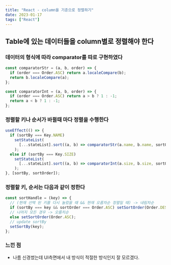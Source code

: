 ```yaml
---
title: "React - column을 기준으로 정렬하기"
date: 2023-01-17
tags: ["React"]
---
```


## Table에 있는 데이터들을 column별로 정렬해야 한다

### 데이터의 형식에 따라 comparator를 따로 구현하였다

```js
const comparatorStr = (a, b, order) => {
  if (order === Order.ASC) return a.localeCompare(b);
  return b.localeCompare(a);
};

const comparatorInt = (a, b, order) => {
  if (order === Order.ASC) return a > b ? 1 : -1;
  return a < b ? 1 : -1;
};
```

### 정렬할 키나 순서가 바뀔때 마다 정렬을 수행한다

```javascript
useEffect(() => {
  if (sortBy === Key.NAME)
    setStateList(
      [...stateList].sort((a, b) => comparatorStr(a.name, b.name, sortOrder))
    );
  else if (sortBy === Key.SIZE)
    setStateList(
      [...stateList].sort((a, b) => comparatorInt(a.size, b.size, sortOrder))
    );
}, [sortBy, sortOrder]);
```

### 정렬할 키, 순서는 다음과 같이 정한다

```js
const sortHandle = (key) => {
  // (현재 선택 된 키를 다시 눌렀을 때 && 현재 오름차순 정렬일 때) -> 내림차순
  if (sortBy === key && sortOrder === Order.ASC) setSortOrder(Order.DESC);
  // 나머지 모든 경우 -> 오름차순
  else setSortOrder(Order.ASC);
  // update sortBy
  setSortBy(key);
};
```

### 느낀 점

- 나름 신경썼는데 UI측면에서 내 방식이 적절한 방식인지 잘 모르겠다.
